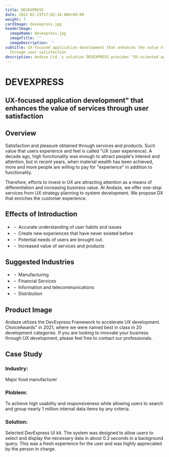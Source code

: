 ```yaml
---
title: DEVEXPRESS
date: 2022-02-23T17:03:34.000+09:00
weight: 7
cardImage: devexpress.jpg
headerImage:
  imageName: devexpress.jpg
  imageTitle: ''
  imageDescription: ''
subtitle: UX-focused application development that enhances the value of services
  through user satisfaction
description: Andaze Ltd.'s solution DEVEXPRESS provides "UX-oriented application development" that enhances the value of services through user satisfaction. If your company is looking for business innovation through UX development, please feel free to contact our professionals.
---
```

# DEVEXPRESS

## UX-focused application development" that enhances the value of services through user satisfaction



## Overview

Satisfaction and pleasure obtained through services and products. Such value that users experience and feel is called "UX (user experience). A decade ago, high functionality was enough to attract people's interest and attention, but in recent years, when material wealth has been achieved, more and more people are willing to pay for "experience" in addition to functionality.

Therefore, efforts to invest in UX are attracting attention as a means of differentiation and increasing business value. At Andaze, we offer one-stop services from UX strategy planning to system development. We propose DX that enriches the customer experience.



## Effects of Introduction

* ・ Accurate understanding of user habits and issues
* ・ Create new experiences that have never existed before
* ・ Potential needs of users are brought out.
* ・ Increased value of services and products



## Suggested Industries

* ・ Manufacturing
* ・ Financial Services
* ・ Information and telecommunications
* ・ Distribution



## Product Image

Andaze utilizes the DevExpress Framework to accelerate UX development. ChoiceAwards" in 2021, where we were named best in class in 20 development categories. If you are looking to innovate your business through UX development, please feel free to contact our professionals.



## Case Study

### **Industry**:

Major food manufacturer

### **Ploblem**:

To achieve high usability and responsiveness while allowing users to search and group nearly 1 million internal data items by any criteria.

### **Solution**:

Selected DevExpress UI kit. The system was designed to allow users to select and display the necessary data in about 0.2 seconds in a background query. This was a fresh experience for the user and was highly appreciated by the person in charge.